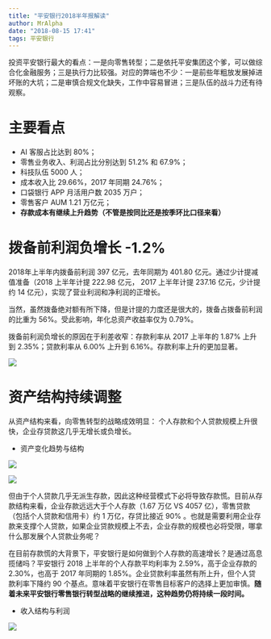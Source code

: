```yaml
---
title: "平安银行2018半年报解读"
author: MrAlpha
date: "2018-08-15 17:41"
tags: 平安银行
---
```


投资平安银行最大的看点：一是向零售转型；二是依托平安集团这个爹，可以做综合化金融服务；三是执行力比较强。对应的弊端也不少：一是前些年粗放发展掉进坏账的大坑；二是审慎合规文化缺失，工作中容易冒进；三是队伍的战斗力还有待观察。

# 主要看点

- AI 客服占比达到 80%；
- 零售业务收入、利润占比分别达到 51.2% 和 67.9%；
- 科技队伍 5000 人；
- 成本收入比 29.66%，2017 年同期 24.76%；
- 口袋银行 APP 月活用户数 2035 万户；
- 零售客户 AUM 1.21 万亿元；
- **存款成本有继续上升趋势（不管是按同比还是按季环比口径来看）**

# 拨备前利润负增长 -1.2%

2018年上半年内拨备前利润 397 亿元，去年同期为 401.80 亿元。通过少计提减值准备（2018 上半年计提 222.98 亿元， 2017 上半年计提 237.16 亿元，少计提约 14 亿元），实现了营业利润和净利润的正增长。

当然，虽然拨备绝对额有所下降，但是计提的力度还是很大的，拨备占拨备前利润的比重为 56%。受此影响，年化总资产收益率仅为 0.79%。

拨备前利润负增长的原因在于利差收窄：存款利率从 2017 上半年的 1.87% 上升到 2.35%；贷款利率从 6.00% 上升到 6.16%。存款利率上升的更加显著。

![](http://netimages.oss-cn-beijing.aliyuncs.com/2018-08-15_18-19-37.png)

# 资产结构持续调整

从资产结构来看，向零售转型的战略成效明显： 个人存款和个人贷款规模上升很快，企业存贷款这几乎无增长或负增长。

- 资产变化趋势与结构

![](http://netimages.oss-cn-beijing.aliyuncs.com/2018-08-15_18-06-24.png)

![](http://netimages.oss-cn-beijing.aliyuncs.com/2018-08-15_18-31-32.png)

但由于个人贷款几乎无派生存款，因此这种经营模式下必将导致存款慌。目前从存款结构来看，企业存款远远大于个人存款（1.67 万亿 VS 4057 亿），零售贷款（包括个人贷款和信用卡）约 1 万亿，存贷比接近 90% 。也就是需要利用企业存款来支撑个人贷款，如果企业贷款规模上不去，企业存款的规模也必将受限，哪拿什么那发展个人贷款业务呢？

在目前存款慌的大背景下，平安银行是如何做到个人存款的高速增长？是通过高息揽储吗？平安银行 2018 上半年的个人存款平均利率为 2.59%，高于企业存款的 2.30%，也高于 2017 年同期的 1.85%。企业贷款利率虽然有所上升，但个人贷款利率下降约 90 个基点。意味着平安银行在零售目标客户的选择上更加审慎。**随着未来平安银行零售银行转型战略的继续推进，这种趋势仍将持续一段时间。**

- 收入结构与利润

![](http://netimages.oss-cn-beijing.aliyuncs.com/2018-08-15_18-27-19.png)
